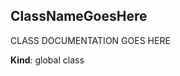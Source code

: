 <a name="ClassNameGoesHere"></a>
## ClassNameGoesHere
CLASS DOCUMENTATION GOES HERE

**Kind**: global class  
